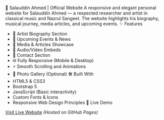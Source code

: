 🎵 Salauddin Ahmed | Official Website
 A responsive and elegant personal website for Salauddin Ahmed — a respected researcher and artist in classical music and Nazrul Sangeet. The website highlights his biography, musical journey, media articles, and upcoming events.
✨ Features
* 🎤 Artist Biography Section
* 📅 Upcoming Events & News
* 📰 Media & Articles Showcase
* 🎵 Audio/Video Embeds
* 💬 Contact Section
* 🌐 Fully Responsive (Mobile & Desktop)
* ⚡ Smooth Scrolling and Animations
* 📸 Photo Gallery (Optional)
🛠️ Built With
* HTML5 & CSS3
* Bootstrap 5
* JavaScript (Basic interactivity)
* Custom Fonts & Icons
* Responsive Web Design Principles
🔗 Live Demo

[Visit Live Website]([https://rakibhjoy.github.io/salauddin_ahmed/](https://rakibhjoy.github.io/Nazurl_Singer_Website/))
*(Hosted on GitHub Pages)*
